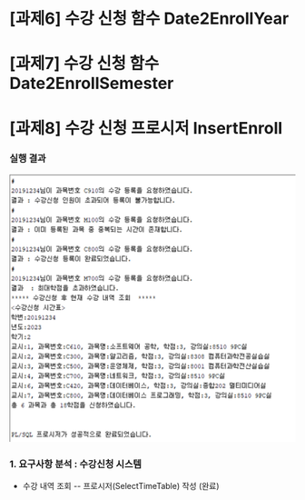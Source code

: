 # [과제6] 수강 신청 함수 Date2EnrollYear
# [과제7] 수강 신청 함수 Date2EnrollSemester
# [과제8] 수강 신청 프로시저 InsertEnroll

### 실행 결과
![Captum](./img/hw8_1.png)

### 1. 요구사항 분석 : 수강신청 시스템
- 수강 내역 조회
-- 프로시저(SelectTimeTable) 작성 (완료)
